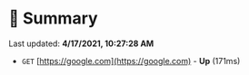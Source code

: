 # 📖 Summary
Last updated: **4/17/2021, 10:27:28 AM**

- `GET` [https://google.com](https://google.com) - **Up** (171ms)
